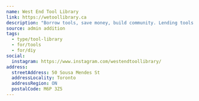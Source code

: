 ```yaml
---
name: West End Tool Library
link: https://wetoollibrary.ca
description: "Borrow tools, save money, build community. Lending tools in the Junction Triangle this fall"
source: admin addition
tags:
  - type/tool-library
  - for/tools
  - for/diy
social:
  instagram: https://www.instagram.com/westendtoollibrary/
address:
  streetAddress: 50 Sousa Mendes St
  addressLocality: Toronto
  addressRegion: ON
  postalCode: M6P 3Z5
---
```

